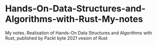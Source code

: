 # Hands-On-Data-Structures-and-Algorithms-with-Rust-My-notes
My notes. Realisation of Hands-On Data Structures and Algorithms with Rust, published by Packt  byte 2021 vesion of Rust
